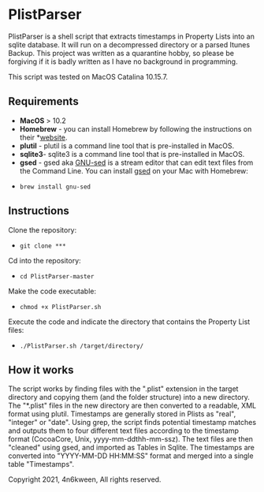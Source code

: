 # PlistParser

PlistParser is a shell script that extracts timestamps in Property Lists into an sqlite database. It will run on a decompressed directory or a parsed Itunes Backup. This project was written as a quarantine hobby, so please be forgiving if it is badly written as I have no background in programming.

This script was tested on MacOS Catalina 10.15.7. 

## Requirements
- **MacOS** > 10.2
- **Homebrew** - you can install Homebrew by following the instructions on their *[website](https://brew.sh/). 
- **plutil** - plutil is a command line tool that is pre-installed in MacOS. 
- **sqlite3**- sqlite3 is a command line tool that is pre-installed in MacOS. 
- **gsed** - gsed aka [GNU-sed](https://www.gnu.org/software/sed/) is a stream editor that can edit text files from the Command Line. You can install [gsed](https://formulae.brew.sh/formula/gnu-sed) on your Mac with Homebrew: 
* `brew install gnu-sed`

## Instructions
Clone the repository:
* `git clone ***`

Cd into the repository:
* `cd PlistParser-master`

Make the code executable: 
* `chmod +x PlistParser.sh`

Execute the code and indicate the directory that contains the Property List files: 
* `./PlistParser.sh /target/directory/`

## How it works

The script works by finding files with the ".plist" extension in the target directory and copying them (and the folder structure) into a new directory. The "*.plist" files in the new directory are then converted to a readable, XML format using plutil.
Timestamps are generally stored in Plists as "real", "integer" or "date". Using grep, the script finds potential timestamp matches and outputs them to four different text files according to the timestamp format (CocoaCore, Unix, yyyy-mm-ddthh-mm-ssz). 
The text files are then "cleaned" using gsed, and imported as Tables in Sqlite. The timestamps are converted into "YYYY-MM-DD HH:MM:SS" format and merged into a single table "Timestamps". 

Copyright 2021, 4n6kween, All rights reserved.
